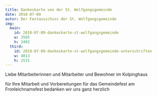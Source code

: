 ```yaml
---
title: Dankeskarte von der St. Wolfgangsgemeinde
date: 2018-07-09
autor: Der Festausschuss der St. Wolfgangsgemeinde
img:
  main:
    id: 2018-07-09-dankeskarte-st-wolfgangsgemeinde
    w: 3585
    h: 2402
  third:
    id: 2018-07-09-dankeskarte-st-wolfgangsgemeinde-unterschriften
    w: 4013
    h: 2531
---
```

<!--mehr-->
Liebe Mitarbeiterinnen und Mitarbeiter und Bewohner im Kolpinghaus

für Ihre Mitarbeit und Vorbereitungen für das Gemeindefest am Fronleichnamsfest bedanken wir uns ganz herzlich
